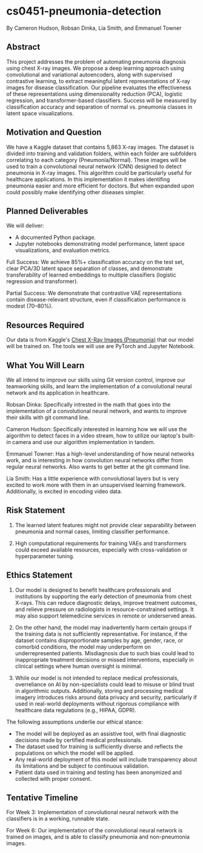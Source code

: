 # cs0451-pneumonia-detection
By Cameron Hudson, Robsan Dinka, Lia Smith, and Emmanuel Towner

## Abstract

This project addresses the problem of automating pneumonia diagnosis using chest X-ray images. We propose a deep learning approach using convolutional and variational autoencoders, along with supervised contrastive learning, to extract meaningful latent representations of X-ray images for disease classification. Our pipeline evaluates the effectiveness of these representations using dimensionality reduction (PCA), logistic regression, and transformer-based classifiers. Success will be measured by classification accuracy and separation of normal vs. pneumonia classes in latent space visualizations.

## Motivation and Question

We have a Kaggle dataset that contains 5,863 X-ray images. The dataset is divided into training and validation folders, within each folder are subfolders correlating to each category (Pneumonia/Normal). These images will be used to train a convolutional neural network (CNN) designed to detect pneumonia in X-ray images. This algorithm could be particularly useful for healthcare applications. In this implementation it makes identifing pneumonia easier and more efficient for doctors. But when expanded upon could possibly make identifying other diseases simpler.

## Planned Deliverables

We will deliver:
* A documented Python package.
* Jupyter notebooks demonstrating model performance, latent space visualizations, and evaluation metrics.

Full Success: We achieve 85%+ classification accuracy on the test set, clear PCA/3D latent space separation of classes, and demonstrate transferability of learned embeddings to multiple classifiers (logistic regression and transformer).

Partial Success: We demonstrate that contrastive VAE representations contain disease-relevant structure, even if classification performance is modest (70–80%).


## Resources Required

Our data is from Kaggle's [Chest X-Ray Images (Pneumonia)](https://www.kaggle.com/datasets/paultimothymooney/chest-xray-pneumonia) that our model will be trained on. The tools we will use are PyTorch and Jupyter Notebook.

## What You Will Learn

We all intend to improve our skills using Git version control, improve our teamworking skills, and learn the implementation of a convolutional neural network and its application in healthcare.

Robsan Dinka: Specifically intrested in the math that goes into the implementation of a convolutional neural network, and wants to improve their skills with git command line.

Cameron Hudson: Specifically interested in learning how we will use the algorithm to detect faces in a video stream, how to utilize our laptop's built-in camera and use our algorithm implementation in tandem. 

Emmanuel Towner: Has a high-level understanding of how neural networks work, and is interesting in how convolution neural networks differ from regular neural networks. Also wants to get better at the git command line.

Lia Smith: Has a little experience with convolutional layers but is very excited to work more with them in an unsupervised learning framework. Additionally, is excited in encoding video data. 

## Risk Statement

1. The learned latent features might not provide clear separability between pneumonia and normal cases, limiting classifier performance.

2. High computational requirements for training VAEs and transformers could exceed available resources, especially with cross-validation or hyperparameter tuning.


## Ethics Statement
1. Our model is designed to benefit healthcare professionals and institutions by supporting the early detection of pneumonia from chest X-rays. This can reduce diagnostic delays, improve treatment outcomes, and relieve pressure on radiologists in resource-constrained settings. It may also support telemedicine services in remote or underserved areas.

2. On the other hand, the model may inadvertently harm certain groups if the training data is not sufficiently representative. For instance, if the dataset contains disproportionate samples by age, gender, race, or comorbid conditions, the model may underperform on underrepresented patients. Misdiagnosis due to such bias could lead to inappropriate treatment decisions or missed interventions, especially in clinical settings where human oversight is minimal.

3. While our model is not intended to replace medical professionals, overreliance on AI by non-specialists could lead to misuse or blind trust in algorithmic outputs. Additionally, storing and processing medical imagery introduces risks around data privacy and security, particularly if used in real-world deployments without rigorous compliance with healthcare data regulations (e.g., HIPAA, GDPR).

The following assumptions underlie our ethical stance:

* The model will be deployed as an assistive tool, with final diagnostic decisions made by certified medical professionals.
* The dataset used for training is sufficiently diverse and reflects the populations on which the model will be applied.
* Any real-world deployment of this model will include transparency about its limitations and be subject to continuous validation.
* Patient data used in training and testing has been anonymized and collected with proper consent.




## Tentative Timeline
For Week 3: Implementation of convolutional neural network with the classifiers is in a working, runnable state.

For Week 6: Our implementation of the convolutional neural network is trained on images, and is able to classify pneumonia and non-pneumonia images.
